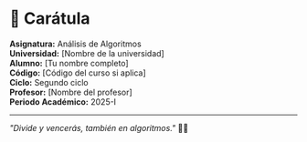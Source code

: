 # 🧾 Carátula

**Asignatura:** Análisis de Algoritmos  
**Universidad:** [Nombre de la universidad]  
**Alumno:** [Tu nombre completo]  
**Código:** [Código del curso si aplica]  
**Ciclo:** Segundo ciclo  
**Profesor:** [Nombre del profesor]  
**Periodo Académico:** 2025-I

---

_"Divide y vencerás, también en algoritmos."_ 🧠💡

